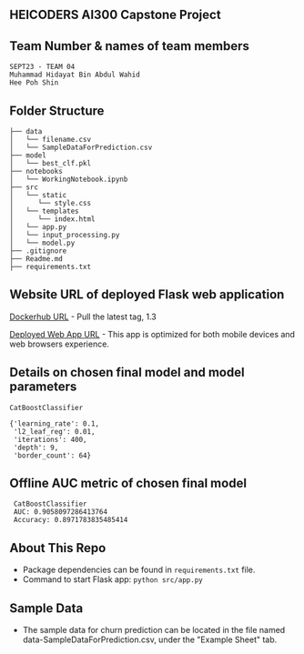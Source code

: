 ## HEICODERS AI300 Capstone Project ##

## Team Number & names of team members
```
SEPT23 - TEAM 04
Muhammad Hidayat Bin Abdul Wahid
Hee Poh Shin
```

## Folder Structure

```
├── data
│   └── filename.csv
│   └── SampleDataForPrediction.csv
├── model
│   └── best_clf.pkl
├── notebooks
│   └── WorkingNotebook.ipynb
├── src
│   └── static
│      └── style.css
│   └── templates
│      └── index.html
│   └── app.py
│   └── input_processing.py
│   └── model.py
├── .gitignore
├── Readme.md
├── requirements.txt

```

## Website URL of deployed Flask web application 

[Dockerhub URL](https://hub.docker.com/r/mhidayatz/capstone-team4-flask-app) - Pull the latest tag, 1.3

[Deployed Web App URL](http://ec2-18-139-0-23.ap-southeast-1.compute.amazonaws.com/) - This app is optimized for both mobile devices and web browsers experience.

## Details on chosen final model and model parameters

```
CatBoostClassifier

{'learning_rate': 0.1,
 'l2_leaf_reg': 0.01,
 'iterations': 400,
 'depth': 9,
 'border_count': 64}

```

## Offline AUC metric of chosen final model

```
 CatBoostClassifier
 AUC: 0.9058097286413764
 Accuracy: 0.8971783835485414

```

## About This Repo

- Package dependencies can be found in `requirements.txt` file.
- Command to start Flask app: `python src/app.py`


## Sample Data
- The sample data for churn prediction can be located in the file named data-SampleDataForPrediction.csv, under the "Example Sheet" tab.
